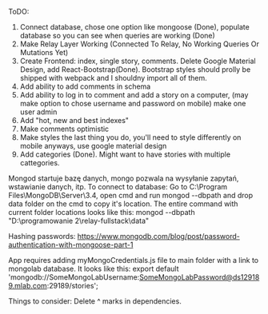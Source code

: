 ToDO:

1. Connect database, chose one option like mongoose (Done), populate database so you can see when queries are working (Done)
2. Make Relay Layer Working (Connected To Relay, No Working Queries Or Mutations Yet)
3. Create Frontend: index, single story, comments. Delete Google Material Design, add React-Bootstrap(Done). Bootstrap styles should prolly be shipped with webpack and I shouldny import all of them.
4. Add ability to add comments in schema
5. Add ability to log in to comment and add a story on a computer, (may make option to chose username and password on mobile) make one user admin
6. Add "hot, new and best indexes"
7. Make comments optimistic
8. Make styles the last thing you do, you'll need to style differently on mobile anyways, use google material design
9. Add categories (Done). Might want to have stories with multiple cattegories.


Mongod startuje bazę danych, mongo pozwala na wysyłanie zapytań, wstawianie danych, itp.
To connect to database:
Go to C:\Program Files\MongoDB\Server\3.4, open cmd and run mongod --dbpath and drop data folder on the cmd to copy it's location.
The entire command with current folder locations looks like this:
mongod --dbpath "D:\programowanie 2\relay-fullstack\data"

Hashing passwords:
https://www.mongodb.com/blog/post/password-authentication-with-mongoose-part-1

App requires adding myMongoCredentials.js file to main folder with a link to mongolab database. It looks like this:
export default 'mongodb://SomeMongoLabUsername:SomeMongoLabPassword@ds129189.mlab.com:29189/stories';

Things to consider: Delete ^ marks in dependencies.
